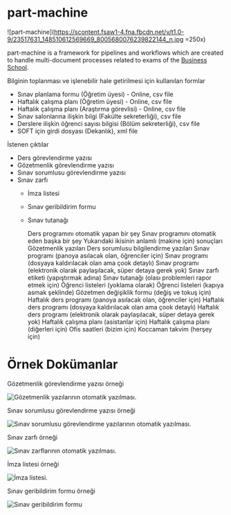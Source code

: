 # part-machine

![part-machine](https://scontent.fsaw1-4.fna.fbcdn.net/v/t1.0-9/23517631_148510612569669_8005680076239822144_n.jpg =250x)

part-machine is a framework for pipelines and workflows which are created to handle multi-document processes related to exams of the [Business School](http://isletme.ybu.edu.tr).

Bilginin toplanması ve işlenebilir hale getirilmesi için kullanılan formlar
* Sınav planlama formu (Öğretim üyesi) - Online, csv file
* Haftalık çalışma planı (Öğretim üyesi) - Online, csv file
* Haftalık çalışma planı (Araştırma görevlisi) - Online, csv file
* Sınav salonlarına ilişkin bilgi (Fakülte sekreterliği), csv file
* Derslere ilişkin öğrenci sayısı bilgisi (Bölüm sekreterliği), csv file
* SOFT için girdi dosyası (Dekanlık), xml file

İstenen çıktılar
* Ders görevlendirme yazısı
* Gözetmenlik görevlendirme yazısı
* Sınav sorumlusu görevlendirme yazısı
* Sınav zarfı
  * İmza listesi
  * Sınav geribildirim formu
  * Sınav tutanağı

    Ders programını otomatik yapan bir şey
    Sınav programını otomatik eden başka bir şey
    Yukarıdaki ikisinin anlamlı (makine için) sonuçları
    Gözetmenlik yazıları
    Ders sorumlusu bilgilendirme yazıları
    Sınav programı (panoya asılacak olan, öğrenciler için)
    Sınav programı (dosyaya kaldırılacak olan ama çook detaylı)
    Sınav programı (elektronik olarak paylaşılacak, süper detaya gerek yok)
    Sınav zarfı etiketi (yapıştırmak adına)
    Sınav tutanağı (olası problemleri rapor etmek için)
    Öğrenci listeleri (yoklama olarak)
    Öğrenci listeleri (kapıya asmak şeklinde)
    Gözetmen değişiklik formu (değiş ve tokuş için)
    Haftalık ders programı (panoya asılacak olan, öğrenciler için)
    Haftalık ders programı (dosyaya kaldırılacak olan ama çook detaylı)
    Haftalık ders programı (elektronik olarak paylaşılacak, süper detaya gerek yok)
    Haftalık çalışma planı (asistanlar için)
    Haftalık çalışma planı (diğerleri için)
    Ofis saatleri (bizim için)
    Koccaman takvim (herşey için)

# Örnek Dokümanlar

Gözetmenlik görevlendirme yazısı örneği

![Gözetmenlik yazılarının otomatik yazılması.](https://github.com/hkilter/part-machine/blob/master/Screen_Shot_2017-11-19_at_11_46_43s.png?raw=true)

Sınav sorumlusu görevlendirme yazısı örneği

![Sınav sorumlusu görevlendirme yazılarının otomatik yazılması.](https://github.com/hkilter/part-machine/blob/master/Screen_Shot_2017-11-19_at_23_25_07s.png?raw=true)

Sınav zarfı örneği

![Sınav zarflarının otomatik yazılması.](https://github.com/hkilter/part-machine/blob/master/Screen_Shot_2017-11-19_at_11_49_31s.png?raw=true)

İmza listesi örneği

![İmza listesi.](https://github.com/hkilter/part-machine/blob/master/Screen%20Shot%202017-11-19%20at%2021.43.39.png?raw=true)

Sınav geribildirim formu örneği

![Sınav geribildirim formu](https://github.com/hkilter/part-machine/blob/master/Screen_Shot_2017-11-19_at_22_12_00s.png?raw=true)